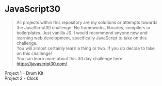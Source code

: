# JavaScript30

>All projects within this repository are my solutions or attempts towards the JavaScript30 challenge.
>No frameworks, libraries, compilers or boilerplates. Just vanilla JS.
>I would recommend anyone new and learning web development, specifically JavaScript to take on this challenge.  
>You will almost certainly learn a thing or two. If you do decide to take on this challenge!  
>You can learn more about this 30 day challenge here. https://javascript30.com/ 

Project 1 - Drum Kit  
Project 2 - Clock
